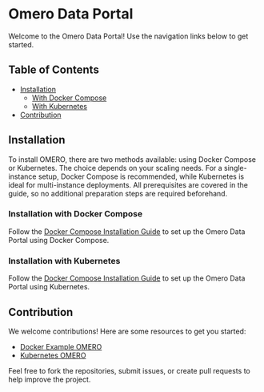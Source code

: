 # Omero Data Portal

Welcome to the Omero Data Portal! Use the navigation links below to get started.

## Table of Contents

- [Installation](#installation)
  - [With Docker Compose](#installation-with-docker-compose)
  - [With Kubernetes](#installation-with-kubernetes)
- [Contribution](#contribution)

## Installation

To install OMERO, there are two methods available: using Docker Compose or Kubernetes. The choice depends on your scaling needs. For a single-instance setup, Docker Compose is recommended, while Kubernetes is ideal for multi-instance deployments. All prerequisites are covered in the guide, so no additional preparation steps are required beforehand.

### Installation with Docker Compose

Follow the [Docker Compose Installation Guide](https://github.com/DBK333/Omero-DataPortal/blob/main/DockerCompose.MD) to set up the Omero Data Portal using Docker Compose.

### Installation with Kubernetes

Follow the [Docker Compose Installation Guide](https://github.com/DBK333/Omero-DataPortal/blob/main/OmeroWithKubernetes.md) to set up the Omero Data Portal using Kubernetes.

## Contribution

We welcome contributions! Here are some resources to get you started:

- [Docker Example OMERO](https://github.com/ome/docker-example-omero)
- [Kubernetes OMERO](https://github.com/manics/kubernetes-omero)

Feel free to fork the repositories, submit issues, or create pull requests to help improve the project.

